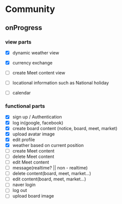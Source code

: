 # Community

## onProgress

### view parts
- [x] dynamic weather view
- [x] currency exchange
- [ ] create Meet content view
- [ ] locational information such as National holiday
- [ ] calendar


### functional parts
- [x] sign up / Authentication
- [x] log in(google, facebook)
- [x] create board content (notice, board, meet, market)
- [x] upload avatar image
- [x] edit profile
- [x] weather based on current position
- [ ] create Meet content
- [ ] delete Meet content
- [ ] edit Meet content
- [ ] message(realtime? || non - realtime)
- [ ] delete content(board, meet, market...)
- [ ] edit content(board, meet, market...)
- [ ] naver login
- [ ] log out
- [ ] upload board image